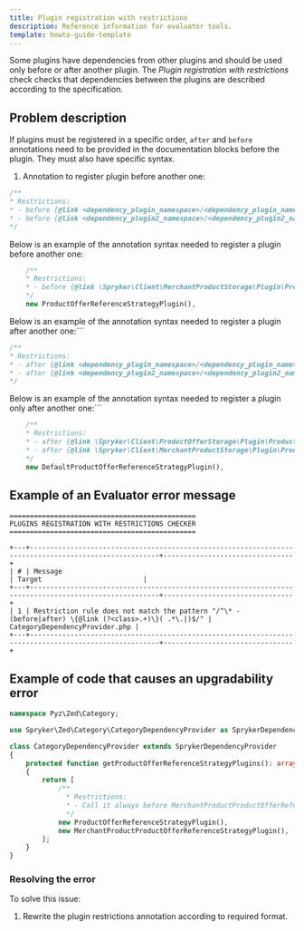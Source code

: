 ```yaml
---
title: Plugin registration with restrictions
description: Reference information for evaluator tools.
template: howto-guide-template
---
```


Some plugins have dependencies from other plugins and should be used only before or after another plugin. The *Plugin registration with restrictions* check checks that dependencies between the plugins are described according to the specification.

## Problem description

If plugins must be registered in a specific order, `after` and `before` annotations need to be provided in the documentation blocks before the plugin. They must also have specific syntax.

1. Annotation to register plugin before another one: 

```php
/**
* Restrictions:
* - before {@link <dependency_plugin_namespace>/<dependency_plugin_name>} <optional_description>
* - before {@link <dependency_plugin2_namespace>/<dependency_plugin2_name>} <optional_description>
*/
```

Below is an example of the annotation syntax needed to register a plugin before another one:

```php
    /**
    * Restrictions:
    * - before {@link \Spryker\Client\MerchantProductStorage\Plugin\ProductOfferStorage\MerchantProductProductOfferReferenceStrategyPlugin} Call it always before MerchantProductProductOfferReferenceStrategyPlugin.
    */
    new ProductOfferReferenceStrategyPlugin(),
```

Below is an example of the annotation syntax needed to register a plugin after another one:```

```php
/**
* Restrictions:
* - after {@link <dependency_plugin_namespace>/<dependency_plugin_name>} <optional_description>
* - after {@link <dependency_plugin2_namespace>/<dependency_plugin2_name>} <optional_description>
*/
```

Below is an example of the annotation syntax needed to register a plugin only after another one:```

```php
    /**
    * Restrictions:
    * - after {@link \Spryker\Client\ProductOfferStorage\Plugin\ProductOfferStorage\ProductOfferReferenceStrategyPlugin}
    * - after {@link \Spryker\Client\MerchantProductStorage\Plugin\ProductOfferStorage\MerchantProductProductOfferReferenceStrategyPlugin} Call it always after ProductOfferReferenceStrategyPlugin and MerchantProductProductOfferReferenceStrategyPlugin.
    */
    new DefaultProductOfferReferenceStrategyPlugin(),
```

## Example of an Evaluator error message

```shell
==============================================
PLUGINS REGISTRATION WITH RESTRICTIONS CHECKER
==============================================

+---+------------------------------------------------------------------------------------------------------+--------------------------------+
| # | Message                                                                                              | Target                         |
+---+------------------------------------------------------------------------------------------------------+--------------------------------+
| 1 | Restriction rule does not match the pattern "/^\* - (before|after) \{@link (?<class>.+)\}( .*\.|)$/" | CategoryDependencyProvider.php |
+---+------------------------------------------------------------------------------------------------------+--------------------------------+
```

## Example of code that causes an upgradability error

```php
namespace Pyz\Zed\Category;

use Spryker\Zed\Category\CategoryDependencyProvider as SprykerDependencyProvider;

class CategoryDependencyProvider extends SprykerDependencyProvider
{
    protected function getProductOfferReferenceStrategyPlugins(): array
    {
        return [
            /**
              * Restrictions:
              * - Call it always before MerchantProductProductOfferReferenceStrategyPlugin.
              */
            new ProductOfferReferenceStrategyPlugin(),
            new MerchantProductProductOfferReferenceStrategyPlugin(),
        ];
    }
}
```

### Resolving the error

To solve this issue:

1. Rewrite the plugin restrictions annotation according to required format.
